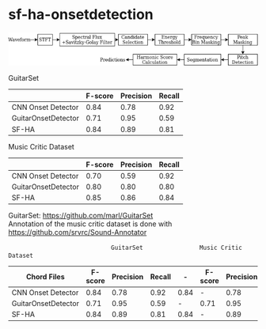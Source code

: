 # sf-ha-onsetdetection

![](img/diagram.png)  


GuitarSet

|                     | F-score | Precision | Recall |
|---------------------|---------|-----------|--------|
| CNN Onset Detector  | 0.84   | 0.78     | 0.92  |
| GuitarOnsetDetector |   0.71      |    0.95       |    0.59  |
| SF-HA               | 0.84   | 0.89     | 0.81  |



Music Critic Dataset 

|                     | F-score | Precision | Recall |
|---------------------|---------|-----------|--------|
| CNN Onset Detector  | 0.70   | 0.59     | 0.92  |
| GuitarOnsetDetector |   0.80      |    0.80       |    0.80  |
| SF-HA               | 0.85   | 0.86     | 0.84  |


GuitarSet: https://github.com/marl/GuitarSet  
Annotation of the music critic dataset is done with https://github.com/srvrc/Sound-Annotator  


                                 GuitarSet                Music Critic Dataset
| Chord Files         | F-score | Precision | Recall |-| F-score | Precision | Recall |
|---------------------|---------|-----------|--------|-|---------|-----------|--------|
| CNN Onset Detector  | 0.84   | 0.78     | 0.92  |0.84 |-| 0.78     | 0.92  |
| GuitarOnsetDetector |   0.71      |    0.95  |    0.59 |-|  0.71      |    0.95  |    0.59  |
| SF-HA               | 0.84   | 0.89     | 0.81  | 0.84  |-| 0.89     | 0.81  |
